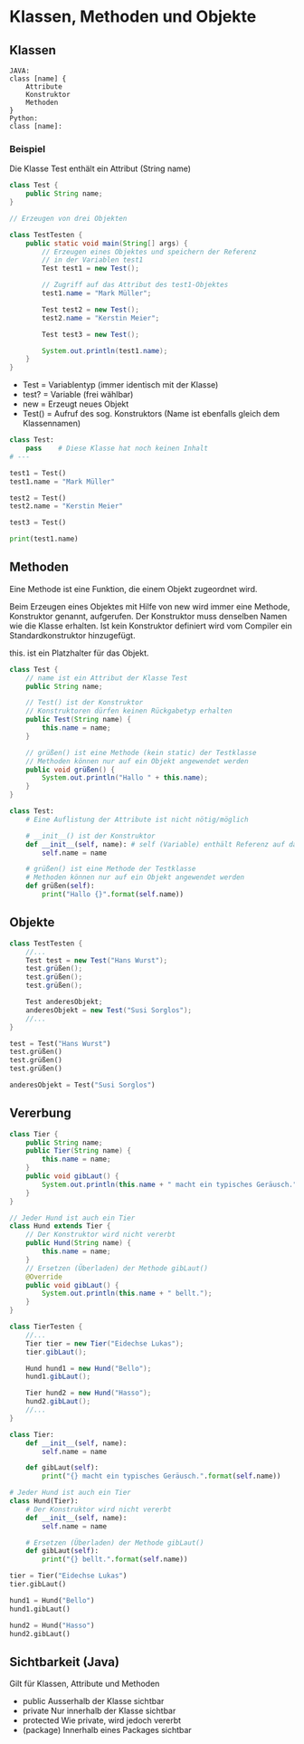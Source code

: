 # Klassen, Methoden und Objekte
## Klassen
```
JAVA:
class [name] {
    Attribute
    Konstruktor
    Methoden
}
Python:
class [name]:
```

### Beispiel
Die Klasse Test enthält ein Attribut (String name)
```JAVA
class Test {
    public String name;
}

// Erzeugen von drei Objekten

class TestTesten {
    public static void main(String[] args) {
        // Erzeugen eines Objektes und speichern der Referenz
        // in der Variablen test1
        Test test1 = new Test();

        // Zugriff auf das Attribut des test1-Objektes
        test1.name = "Mark Müller";

        Test test2 = new Test();
        test2.name = "Kerstin Meier";

        Test test3 = new Test();

        System.out.println(test1.name);
    }
}
```
* Test = Variablentyp (immer identisch mit der Klasse)
* test? = Variable (frei wählbar)
* new  = Erzeugt neues Objekt
* Test() = Aufruf des sog. Konstruktors (Name ist ebenfalls gleich dem Klassennamen)

```PYTHON
class Test:
    pass    # Diese Klasse hat noch keinen Inhalt
# ---

test1 = Test()
test1.name = "Mark Müller"

test2 = Test()
test2.name = "Kerstin Meier"

test3 = Test()

print(test1.name)
```

## Methoden
Eine Methode ist eine Funktion, die einem Objekt zugeordnet wird.

Beim Erzeugen eines Objektes mit Hilfe von new wird immer eine Methode, Konstruktor genannt, aufgerufen. Der Konstruktor muss denselben Namen wie die Klasse erhalten. Ist kein Konstruktor definiert wird vom Compiler ein Standardkonstruktor hinzugefügt.

this. ist ein Platzhalter für das Objekt.
```JAVA
class Test {
    // name ist ein Attribut der Klasse Test
    public String name;

    // Test() ist der Konstruktor
    // Konstruktoren dürfen keinen Rückgabetyp erhalten
    public Test(String name) {
        this.name = name;
    }

    // grüßen() ist eine Methode (kein static) der Testklasse
    // Methoden können nur auf ein Objekt angewendet werden
    public void grüßen() {
        System.out.println("Hallo " + this.name);
    }
}
```

```PYTHON
class Test:
    # Eine Auflistung der Attribute ist nicht nötig/möglich

    # __init__() ist der Konstruktor
    def __init__(self, name): # self (Variable) enthält Referenz auf das Objekt
        self.name = name

    # grüßen() ist eine Methode der Testklasse
    # Methoden können nur auf ein Objekt angewendet werden
    def grüßen(self):
        print("Hallo {}".format(self.name))
```

## Objekte
```JAVA
class TestTesten {
    //...
    Test test = new Test("Hans Wurst");
    test.grüßen();
    test.grüßen();
    test.grüßen();

    Test anderesObjekt;
    anderesObjekt = new Test("Susi Sorglos");
    //...
}
```

```PYTHON
test = Test("Hans Wurst")
test.grüßen()
test.grüßen()
test.grüßen()

anderesObjekt = Test("Susi Sorglos")
```

## Vererbung
```JAVA
class Tier {
    public String name;
    public Tier(String name) {
        this.name = name;
    }
    public void gibLaut() {
        System.out.println(this.name + " macht ein typisches Geräusch.");
    }
}

// Jeder Hund ist auch ein Tier
class Hund extends Tier {
    // Der Konstruktor wird nicht vererbt
    public Hund(String name) {
        this.name = name;
    }
    // Ersetzen (Überladen) der Methode gibLaut()
    @Override
    public void gibLaut() {
        System.out.println(this.name + " bellt.");
    }
}

class TierTesten {
    //...
    Tier tier = new Tier("Eidechse Lukas");
    tier.gibLaut();

    Hund hund1 = new Hund("Bello");
    hund1.gibLaut();

    Tier hund2 = new Hund("Hasso");
    hund2.gibLaut();
    //...
}
```

```PYTHON
class Tier:
    def __init__(self, name):
        self.name = name

    def gibLaut(self):
        print("{} macht ein typisches Geräusch.".format(self.name))

# Jeder Hund ist auch ein Tier
class Hund(Tier):
    # Der Konstruktor wird nicht vererbt
    def __init__(self, name):
        self.name = name

    # Ersetzen (Überladen) der Methode gibLaut()
    def gibLaut(self):
        print("{} bellt.".format(self.name))

tier = Tier("Eidechse Lukas")
tier.gibLaut()

hund1 = Hund("Bello")
hund1.gibLaut()

hund2 = Hund("Hasso")
hund2.gibLaut()
```

## Sichtbarkeit (Java)
Gilt für Klassen, Attribute und Methoden
* public        Ausserhalb der Klasse sichtbar
* private       Nur innerhalb der Klasse sichtbar
* protected     Wie private, wird jedoch vererbt
* (package)     Innerhalb eines Packages sichtbar
